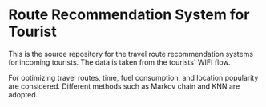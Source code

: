 # Route Recommendation System for Tourist

This is the source repository for the travel route recommendation systems for incoming tourists. The data is taken from the tourists' WIFI flow. 

For optimizing travel routes, time, fuel consumption, and location popularity are considered. Different methods such as Markov chain and KNN are adopted. 

